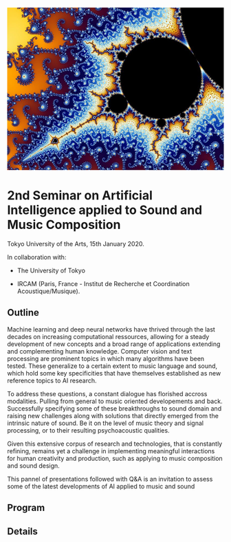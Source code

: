 ![Image](https://raw.githubusercontent.com/adrienchaton/seminar_geidai_AI_Music/master/misc/Mandelbrot.jpeg)

# 2nd Seminar on Artificial Intelligence applied to Sound and Music Composition

Tokyo University of the Arts, 15th January 2020.

In collaboration with:

* The University of Tokyo

* IRCAM (Paris, France - Institut de Recherche et Coordination Acoustique/Musique).

## Outline

Machine learning and deep neural networks have thrived through the last decades on increasing computational ressources, allowing for a steady development of new concepts and a broad range of applications extending and complementing human knowledge. Computer vision and text processing are prominent topics in which many algorithms have been tested. These generalize to a certain extent to music language and sound, which hold some key specificities that have themselves established as new reference topics to AI research.

To address these questions, a constant dialogue has florished accross modalities. Pulling from general to music oriented developements and back. Successfully specifying some of these breakthroughs to sound domain and raising new challenges along with solutions that directly emerged from the intrinsic nature of sound. Be it on the level of music theory and signal processing, or to their resulting psychoacoustic qualities.

Given this extensive corpus of research and technologies, that is constantly refining, remains yet a challenge in implementing meaningful interactions for human creativity and production, such as applying to music composition and sound design.

This pannel of presentations followed with Q&A is an invitation to assess some of the latest developments of AI applied to music and sound

## Program


## Details



<!---
The program of this seminar is being prepared and will be announced in the beginning of December.

It is a collaboration between:

* Tokyo University of the Arts (Geidai)

* The University of Tokyo (Todai)

* IRCAM (Paris, France - Institut de Recherche et Coordination Acoustique/Musique)

contact: bitton@ircam.fr

For information about the previous edition, please refer to the [1st edition webpage](https://tcmml.github.io)
-->

<!---

![Image](https://raw.githubusercontent.com/adrienchaton/seminar_geidai_AI_Music/master/misc/xmm_featured.jpg)

## Welcome to GitHub Pages

You can use the [editor on GitHub](https://github.com/adrienchaton/seminar_geidai_AI_Music/edit/master/README.md) to maintain and preview the content for your website in Markdown files.

Whenever you commit to this repository, GitHub Pages will run [Jekyll](https://jekyllrb.com/) to rebuild the pages in your site, from the content in your Markdown files.

### Markdown

Markdown is a lightweight and easy-to-use syntax for styling your writing. It includes conventions for

```markdown
Syntax highlighted code block

# Header 1
## Header 2
### Header 3

- Bulleted
- List

1. Numbered
2. List

**Bold** and _Italic_ and `Code` text

[Link](url) and ![Image](src)
```

For more details see [GitHub Flavored Markdown](https://guides.github.com/features/mastering-markdown/).

### Jekyll Themes

Your Pages site will use the layout and styles from the Jekyll theme you have selected in your [repository settings](https://github.com/adrienchaton/seminar_geidai_AI_Music/settings). The name of this theme is saved in the Jekyll `_config.yml` configuration file.

### Support or Contact

Having trouble with Pages? Check out our [documentation](https://help.github.com/categories/github-pages-basics/) or [contact support](https://github.com/contact) and we’ll help you sort it out.

-->
